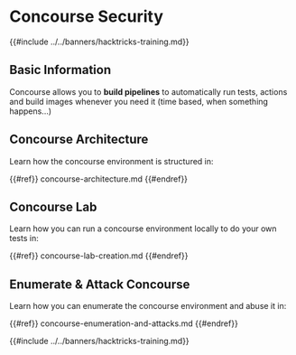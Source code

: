 # Concourse Security

{{#include ../../banners/hacktricks-training.md}}

## Basic Information

Concourse allows you to **build pipelines** to automatically run tests, actions and build images whenever you need it (time based, when something happens...)

## Concourse Architecture

Learn how the concourse environment is structured in:

{{#ref}}
concourse-architecture.md
{{#endref}}

## Concourse Lab

Learn how you can run a concourse environment locally to do your own tests in:

{{#ref}}
concourse-lab-creation.md
{{#endref}}

## Enumerate & Attack Concourse

Learn how you can enumerate the concourse environment and abuse it in:

{{#ref}}
concourse-enumeration-and-attacks.md
{{#endref}}

{{#include ../../banners/hacktricks-training.md}}





